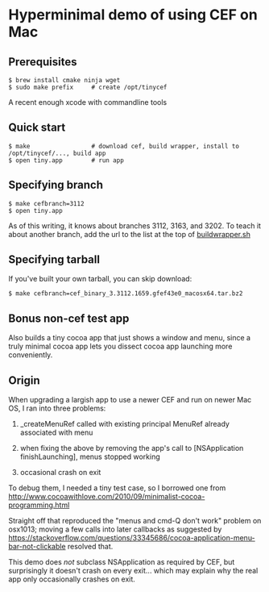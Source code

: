 # Hyperminimal demo of using CEF on Mac

## Prerequisites

```
$ brew install cmake ninja wget
$ sudo make prefix     # create /opt/tinycef
```

A recent enough xcode with commandline tools

## Quick start

```
$ make                 # download cef, build wrapper, install to /opt/tinycef/..., build app
$ open tiny.app        # run app
```

## Specifying branch

```
$ make cefbranch=3112
$ open tiny.app
```

As of this writing, it knows about branches 3112, 3163, and 3202.
To teach it about another branch, add the url to the list at the top of [buildwrapper.sh](buildwrapper.sh)

## Specifying tarball

If you've built your own tarball, you can skip download:

```
$ make cefbranch=cef_binary_3.3112.1659.gfef43e0_macosx64.tar.bz2
```

## Bonus non-cef test app

Also builds a tiny cocoa app that just shows a window and menu, since a truly minimal cocoa app lets you dissect cocoa app launching more conveniently.

## Origin
When upgrading a largish app to use a newer CEF and run on newer Mac OS, I ran into three problems:

1) _createMenuRef called with existing principal MenuRef already associated with menu

2) when fixing the above by removing the app's call to [NSApplication finishLaunching],
   menus stopped working

3) occasional crash on exit

To debug them, I needed a tiny test case, so I borrowed one from
http://www.cocoawithlove.com/2010/09/minimalist-cocoa-programming.html

Straight off that reproduced the "menus and cmd-Q don't work" problem on osx1013;
moving a few calls into later callbacks as suggested by
https://stackoverflow.com/questions/33345686/cocoa-application-menu-bar-not-clickable
resolved that.

This demo does *not* subclass NSApplication as required by CEF,
but surprisingly it doesn't crash on every exit... which may
explain why the real app only occasionally crashes on exit.
